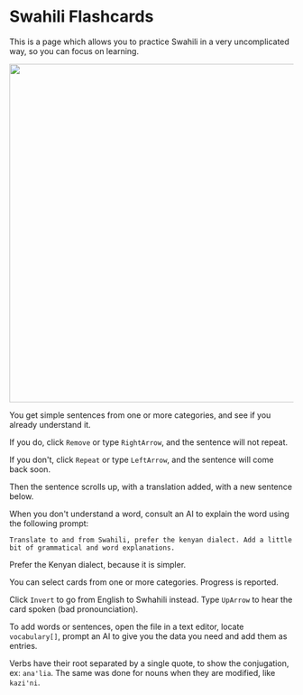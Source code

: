 # Swahili Flashcards

This is a page which allows you to practice Swahili in a very uncomplicated way, so you can focus on learning. 

<img src="https://github.com/user-attachments/assets/2495b776-6483-4f6b-bff3-d7165043ebb7" width="600">

You get simple sentences from one or more categories, and see if you already understand it. 

If you do, click `Remove` or type `RightArrow`, and the sentence will not repeat. 

If you don't, click `Repeat` or type `LeftArrow`, and the sentence will come back soon. 

Then the sentence scrolls up, with a translation added, with a new sentence below. 

When you don't understand a word, consult an AI to explain the word using the following prompt: 

    Translate to and from Swahili, prefer the kenyan dialect. Add a little bit of grammatical and word explanations.

Prefer the Kenyan dialect, because it is simpler. 

You can select cards from one or more categories. Progress is reported. 

Click `Invert` to go from English to Swhahili instead. Type `UpArrow` to hear the card spoken (bad pronounciation). 

To add words or sentences, open the file in a text editor, locate `vocabulary[]`, prompt an AI to give you the data you need and add them as entries. 

Verbs have their root separated by a single quote, to show the conjugation, ex: `ana'lia`. The same was done for nouns when they are modified, like `kazi'ni`. 


